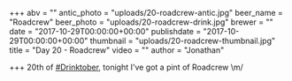 +++
abv = ""
antic_photo = "uploads/20-roadcrew-antic.jpg"
beer_name = "Roadcrew"
beer_photo = "uploads/20-roadcrew-drink.jpg"
brewer = ""
date = "2017-10-29T00:00:00+00:00"
publishdate = "2017-10-29T00:00:00+00:00"
thumbnail = "uploads/20-roadcrew-thumbnail.jpg"
title = "Day 20 - Roadcrew"
video = ""
author = "Jonathan"

+++
20th of [#Drinktober](https://www.facebook.com/hashtag/drinktober?epa=HASHTAG), tonight I've got a pint of Roadcrew \\m/